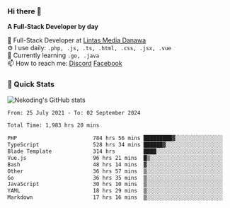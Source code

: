 ### Hi there 👋

**A Full-Stack Developer by day**

🔭 Full-Stack Developer at [Lintas Media Danawa](https://www.lintasmediadanawa.com/)  
⚙️ I use daily: `.php, .js, .ts, .html, .css, .jsx, .vue`  
🌱 Currently learning `.go, .java`  
📫 How to reach me: [Discord](https://discordapp.com/users/984448732999327766)  [Facebook](https://fb.me/tyvandi)  

### 🚀 Quick Stats  

![Nekoding's GitHub stats](https://github-readme-stats.vercel.app/api?username=nekoding&show_icons=true)

<!--START_SECTION:waka-->

```txt
From: 25 July 2021 - To: 02 September 2024

Total Time: 1,983 hrs 20 mins

PHP                        784 hrs 56 mins █████████▓░░░░░░░░░░░░░░░   38.85 %
TypeScript                 528 hrs 34 mins ██████▓░░░░░░░░░░░░░░░░░░   26.16 %
Blade Template             314 hrs         ████░░░░░░░░░░░░░░░░░░░░░   15.54 %
Vue.js                     96 hrs 21 mins  █▒░░░░░░░░░░░░░░░░░░░░░░░   04.77 %
Bash                       48 hrs 14 mins  ▓░░░░░░░░░░░░░░░░░░░░░░░░   02.39 %
Other                      36 hrs 57 mins  ▒░░░░░░░░░░░░░░░░░░░░░░░░   01.83 %
Go                         36 hrs 35 mins  ▒░░░░░░░░░░░░░░░░░░░░░░░░   01.81 %
JavaScript                 30 hrs 10 mins  ▒░░░░░░░░░░░░░░░░░░░░░░░░   01.49 %
YAML                       18 hrs 29 mins  ▒░░░░░░░░░░░░░░░░░░░░░░░░   00.92 %
Markdown                   17 hrs 16 mins  ▒░░░░░░░░░░░░░░░░░░░░░░░░   00.85 %
```

<!--END_SECTION:waka-->

<!--
**nekoding/nekoding** is a ✨ _special_ ✨ repository because its `README.md` (this file) appears on your GitHub profile.

Here are some ideas to get you started:

- 🔭 I’m currently working on ...
- 🌱 I’m currently learning ...
- 👯 I’m looking to collaborate on ...
- 🤔 I’m looking for help with ...
- 💬 Ask me about ...
- 📫 How to reach me: ...
- 😄 Pronouns: ...
- ⚡ Fun fact: ...
-->
